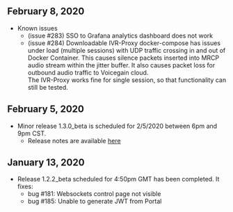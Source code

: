 ## February 8, 2020
* Known issues
  * (issue #283) SSO to Grafana analytics dashboard does not work 
  * (issue #284) Downloadable IVR-Proxy docker-compose has issues under load (multiple sessions) with UDP traffic crossing in and out of Docker Container. This causes silence packets inserted into MRCP audio stream within the jitter buffer. It also causes packet loss for outbound audio traffic to Voicegain cloud.</br>
  The IVR-Proxy works fine for single session, so that functionality can still be tested. 

## February 5, 2020
* Minor release 1.3.0_beta is scheduled for 2/5/2020 between 6pm and 9pm CST.
  * Release notes are available [here](https://raw.githubusercontent.com/voicegain/platform/master/RELEASE.md)

## January 13, 2020
* Release 1.2.2_beta scheduled for 4:50pm GMT has been completed. It fixes:
    - bug #181: Websockets control page not visible
    - bug #185: Unable to generate JWT from Portal




